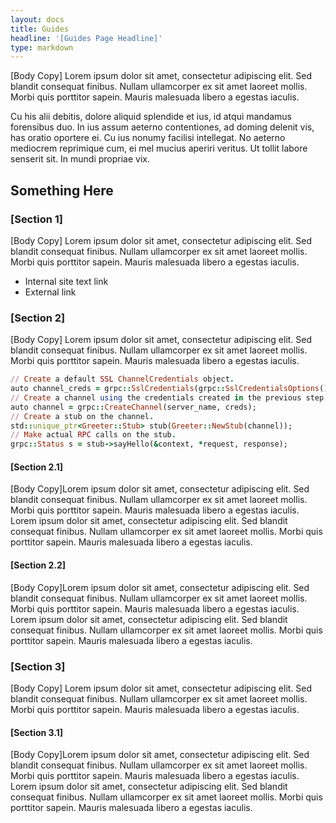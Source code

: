 ```yaml
---
layout: docs
title: Guides
headline: '[Guides Page Headline]'
type: markdown
---
```

<p class="lead">
[Body Copy] Lorem ipsum dolor sit amet, consectetur adipiscing elit. Sed blandit consequat finibus. Nullam ullamcorper ex sit amet laoreet mollis. Morbi quis porttitor sapein. Mauris malesuada libero a egestas iaculis.
</p>
<p class="lead">
Cu his alii debitis, dolore aliquid splendide et ius, id atqui mandamus forensibus duo.
In ius assum aeterno contentiones, ad doming delenit vis, has oratio oportere ei. Cu ius nonumy facilisi intellegat. No aeterno mediocrem reprimique cum, ei mel mucius aperiri veritus. Ut tollit labore senserit sit. In mundi propriae vix.
</p>

<div id="toc" class="toc mobile-toc"></div>


## Something Here

### [Section 1]
[Body Copy] Lorem ipsum dolor sit amet, consectetur adipiscing elit. Sed blandit consequat finibus. Nullam ullamcorper ex sit amet laoreet mollis. Morbi quis porttitor sapein. Mauris malesuada libero a egestas iaculis.

 -  Internal site text link
 -  External link

### [Section 2]
[Body Copy] Lorem ipsum dolor sit amet, consectetur adipiscing elit. Sed blandit consequat finibus. Nullam ullamcorper ex sit amet laoreet mollis. Morbi quis porttitor sapein. Mauris malesuada libero a egestas iaculis.

```ruby
// Create a default SSL ChannelCredentials object.
auto channel_creds = grpc::SslCredentials(grpc::SslCredentialsOptions()); 
// Create a channel using the credentials created in the previous step.
auto channel = grpc::CreateChannel(server_name, creds);
// Create a stub on the channel.
std::unique_ptr<Greeter::Stub> stub(Greeter::NewStub(channel));
// Make actual RPC calls on the stub.
grpc::Status s = stub->sayHello(&context, *request, response);
```

#### [Section 2.1]
[Body Copy]Lorem ipsum dolor sit amet, consectetur adipiscing elit. Sed blandit consequat finibus. Nullam ullamcorper ex sit amet laoreet mollis. Morbi quis porttitor sapein. Mauris malesuada libero a egestas iaculis. Lorem ipsum dolor sit amet, consectetur adipiscing elit. Sed blandit consequat finibus. Nullam ullamcorper ex sit amet laoreet mollis. Morbi quis porttitor sapein. Mauris malesuada libero a egestas iaculis.

#### [Section 2.2]
[Body Copy]Lorem ipsum dolor sit amet, consectetur adipiscing elit. Sed blandit consequat finibus. Nullam ullamcorper ex sit amet laoreet mollis. Morbi quis porttitor sapein. Mauris malesuada libero a egestas iaculis. Lorem ipsum dolor sit amet, consectetur adipiscing elit. Sed blandit consequat finibus. Nullam ullamcorper ex sit amet laoreet mollis. Morbi quis porttitor sapein. Mauris malesuada libero a egestas iaculis.


### [Section 3]
[Body Copy] Lorem ipsum dolor sit amet, consectetur adipiscing elit. Sed blandit consequat finibus. Nullam ullamcorper ex sit amet laoreet mollis. Morbi quis porttitor sapein. Mauris malesuada libero a egestas iaculis.

#### [Section 3.1]
[Body Copy]Lorem ipsum dolor sit amet, consectetur adipiscing elit. Sed blandit consequat finibus. Nullam ullamcorper ex sit amet laoreet mollis. Morbi quis porttitor sapein. Mauris malesuada libero a egestas iaculis. Lorem ipsum dolor sit amet, consectetur adipiscing elit. Sed blandit consequat finibus. Nullam ullamcorper ex sit amet laoreet mollis. Morbi quis porttitor sapein. Mauris malesuada libero a egestas iaculis.
